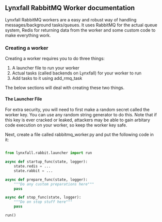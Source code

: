 ## Lynxfall RabbitMQ Worker documentation

Lynxfall RabbitMQ workers are a easy and robust way of handling messages/background tasks/queues. 
It uses RabbitMQ for the actual queue system, Redis for returning data from the worker and some custom code to make everything work.

### Creating a worker

Creating a worker requires you to do three things:

1) A launcher file to run your worker
2) Actual tasks (called backends on Lynxfall) for your worker to run
3) Add tasks to it using add_rmq_task

The below sections will deal with creating these two things.

#### The Launcher File

For extra security, you will need to first make a random secret called the worker key. You can use any random string generator to do this. Note that if this key is ever cracked or leaked, attackers may be able to gain arbitary code execution on your worker, so keep the worker key safe.

Next, create a file called rabbitmq_worker.py and put the following code in it:

```py

from lynxfall.rabbit.launcher import run

async def startup_func(state, logger):
    state.redis = ...
    state.rabbit = ...

async def prepare_func(state, logger):
    """Do any custom preparations here"""
    pass

async def stop_func(state, logger):
    """Do on stop stuff here"""
    pass

run()
```
